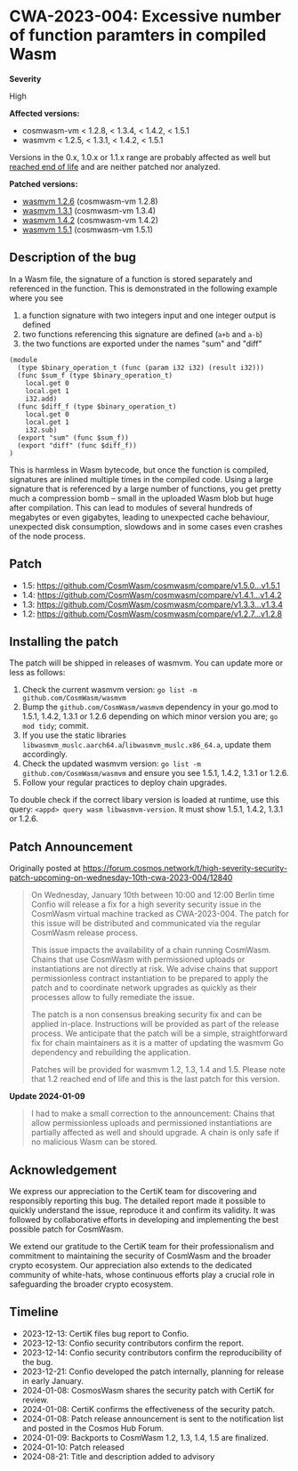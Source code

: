 # CWA-2023-004: Excessive number of function paramters in compiled Wasm

**Severity**

High

**Affected versions:**

- cosmwasm-vm < 1.2.8, < 1.3.4, < 1.4.2, < 1.5.1
- wasmvm < 1.2.5, < 1.3.1, < 1.4.2, < 1.5.1

Versions in the 0.x, 1.0.x or 1.1.x range are probably affected as well but
[reached end of life](https://medium.com/cosmwasm/eol-for-cosmwasm-1-0-1-3-22df4b34b13c)
and are neither patched nor analyzed.

**Patched versions:**

- [wasmvm 1.2.6](https://github.com/CosmWasm/wasmvm/releases/tag/v1.2.6) (cosmwasm-vm 1.2.8)
- [wasmvm 1.3.1](https://github.com/CosmWasm/wasmvm/releases/tag/v1.3.1) (cosmwasm-vm 1.3.4)
- [wasmvm 1.4.2](https://github.com/CosmWasm/wasmvm/releases/tag/v1.4.2) (cosmwasm-vm 1.4.2)
- [wasmvm 1.5.1](https://github.com/CosmWasm/wasmvm/releases/tag/v1.5.1) (cosmwasm-vm 1.5.1)

## Description of the bug

In a Wasm file, the signature of a function is stored separately and referenced in the function.
This is demonstrated in the following example where you see

1. a function signature with two integers input and one integer output is defined
2. two functions referencing this signature are defined (`a+b` and `a-b`)
3. the two functions are exported under the names "sum" and "diff"

```wasm
(module
  (type $binary_operation_t (func (param i32 i32) (result i32)))
  (func $sum_f (type $binary_operation_t)
    local.get 0
    local.get 1
    i32.add)
  (func $diff_f (type $binary_operation_t)
    local.get 0
    local.get 1
    i32.sub)
  (export "sum" (func $sum_f))
  (export "diff" (func $diff_f))
)
```

This is harmless in Wasm bytecode, but once the function is compiled, signatures are inlined multiple times
in the compiled code.
Using a large signature that is referenced by a large number of functions,
you get pretty much a compression bomb – small in the uploaded Wasm blob but huge after compilation.
This can lead to
modules of several hundreds of megabytes or even gigabytes, leading to unexpected cache behaviour, unexpected disk
consumption, slowdows and in some cases even crashes of the node process.

## Patch

- 1.5: https://github.com/CosmWasm/cosmwasm/compare/v1.5.0...v1.5.1
- 1.4: https://github.com/CosmWasm/cosmwasm/compare/v1.4.1...v1.4.2
- 1.3: https://github.com/CosmWasm/cosmwasm/compare/v1.3.3...v1.3.4
- 1.2: https://github.com/CosmWasm/cosmwasm/compare/v1.2.7...v1.2.8

## Installing the patch

The patch will be shipped in releases of wasmvm. You can update more or less as follows:

1. Check the current wasmvm version: `go list -m github.com/CosmWasm/wasmvm`
2. Bump the `github.com/CosmWasm/wasmvm` dependency in your go.mod to 1.5.1, 1.4.2, 1.3.1 or 1.2.6 depending on which minor version you are; `go mod tidy`; commit.
3. If you use the static libraries `libwasmvm_muslc.aarch64.a`/`libwasmvm_muslc.x86_64.a`, update them accordingly.
4. Check the updated wasmvm version: `go list -m github.com/CosmWasm/wasmvm` and ensure you see 1.5.1, 1.4.2, 1.3.1 or 1.2.6.
5. Follow your regular practices to deploy chain upgrades.

To double check if the correct libary version is loaded at runtime, use this query:
`<appd> query wasm libwasmvm-version`. It must show 1.5.1, 1.4.2, 1.3.1 or 1.2.6.

## Patch Announcement

Originally posted at https://forum.cosmos.network/t/high-severity-security-patch-upcoming-on-wednesday-10th-cwa-2023-004/12840

> On Wednesday, January 10th between 10:00 and 12:00 Berlin time Confio will release a fix for a high severity security issue in the CosmWasm virtual machine tracked as CWA-2023-004. The patch for this issue will be distributed and communicated via the regular CosmWasm release process.
>
> This issue impacts the availability of a chain running CosmWasm. Chains that use CosmWasm with permissioned uploads or instantiations are not directly at risk. We advise chains that support permissionless contract instantiation to be prepared to apply the patch and to coordinate network upgrades as quickly as their processes allow to fully remediate the issue.
>
> The patch is a non consensus breaking security fix and can be applied in-place. Instructions will be provided as part of the release process. We anticipate that the patch will be a simple, straightforward fix for chain maintainers as it is a matter of updating the wasmvm Go dependency and rebuilding the application.
>
> Patches will be provided for wasmvm 1.2, 1.3, 1.4 and 1.5. Please note that 1.2 reached end of life and this is the last patch for this version.

**Update 2024-01-09**

> I had to make a small correction to the announcement: Chains that allow permissionless uploads and permissioned instantiations are partially affected as well and should upgrade. A chain is only safe if no malicious Wasm can be stored.

## Acknowledgement

We express our appreciation to the CertiK team for discovering and responsibly reporting this bug. The detailed report made it possible to quickly understand the issue, reproduce it and confirm its validity. It was followed by collaborative efforts in developing and implementing the best possible patch for CosmWasm.

We extend our gratitude to the CertiK team for their professionalism and commitment to maintaining the security of CosmWasm and the broader crypto ecosystem. Our appreciation also extends to the dedicated community of white-hats, whose continuous efforts play a crucial role in safeguarding the broader crypto ecosystem.

## Timeline

- 2023-12-13: CertiK files bug report to Confio.
- 2023-12-13: Confio security contributors confirm the report.
- 2023-12-14: Confio security contributors confirm the reproducibility of the bug.
- 2023-12-21: Confio developed the patch internally, planning for release in early January.
- 2024-01-08: CosmosWasm shares the security patch with CertiK for review.
- 2024-01-08: CertiK confirms the effectiveness of the security patch.
- 2024-01-08: Patch release announcement is sent to the notification list and posted in the Cosmos Hub Forum.
- 2024-01-09: Backports to CosmWasm 1.2, 1.3, 1.4, 1.5 are finalized.
- 2024-01-10: Patch released
- 2024-08-21: Title and description added to advisory
